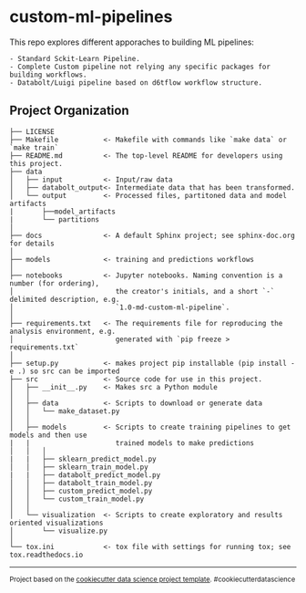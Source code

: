 custom-ml-pipelines
==============================

This repo explores different apporaches to building ML pipelines:

    - Standard Sckit-Learn Pipeline.
    - Complete Custom pipeline not relying any specific packages for building workflows.
    - Databolt/Luigi pipeline based on d6tflow workflow structure.

Project Organization
------------

    ├── LICENSE
    ├── Makefile           <- Makefile with commands like `make data` or `make train`
    ├── README.md          <- The top-level README for developers using this project.
    ├── data
    │   ├── input          <- Input/raw data
    │   ├── databolt_output<- Intermediate data that has been transformed.
    │   └── output         <- Processed files, partitoned data and model artifacts
    |       ├──model_artifacts
    |       └── partitions
    │
    ├── docs               <- A default Sphinx project; see sphinx-doc.org for details
    │
    ├── models             <- training and predictions workflows
    │
    ├── notebooks          <- Jupyter notebooks. Naming convention is a number (for ordering),
    │                         the creator's initials, and a short `-` delimited description, e.g.
    │                         `1.0-md-custom-ml-pipeline`.
    │
    ├── requirements.txt   <- The requirements file for reproducing the analysis environment, e.g.
    │                         generated with `pip freeze > requirements.txt`
    │
    ├── setup.py           <- makes project pip installable (pip install -e .) so src can be imported
    ├── src                <- Source code for use in this project.
    │   ├── __init__.py    <- Makes src a Python module
    │   │
    │   ├── data           <- Scripts to download or generate data
    │   │   └── make_dataset.py
    │   │
    │   ├── models         <- Scripts to create training pipelines to get models and then use 
    |   |                     trained models to make predictions
    │   │   │   
    |   |   ├── sklearn_predict_model.py
    │   │   ├── sklearn_train_model.py
    |   |   ├── databolt_predict_model.py
    │   │   ├── databolt_train_model.py
    │   │   ├── custom_predict_model.py
    │   │   └── custom_train_model.py
    │   │
    │   └── visualization  <- Scripts to create exploratory and results oriented visualizations
    │       └── visualize.py
    │
    └── tox.ini            <- tox file with settings for running tox; see tox.readthedocs.io


--------

<p><small>Project based on the <a target="_blank" href="https://drivendata.github.io/cookiecutter-data-science/">cookiecutter data science project template</a>. #cookiecutterdatascience</small></p>
